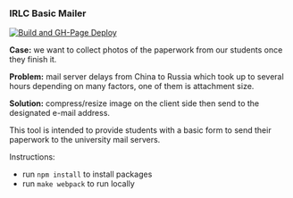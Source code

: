 ### IRLC Basic Mailer

[![Build and GH-Page Deploy](https://github.com/johanla0/mailer/actions/workflows/main.yml/badge.svg?branch=master)](https://github.com/johanla0/mailer/actions/workflows/main.yml)

**Case:** we want to collect photos of the paperwork from our students once they finish it.

**Problem:** mail server delays from China to Russia which took up to several hours depending on many factors, one of them is attachment size.

**Solution:** compress/resize image on the client side then send to the designated e-mail address.

This tool is intended to provide students with a basic form to send their paperwork to the university mail servers.

Instructions:

- run `npm install` to install packages
- run `make webpack` to run locally
